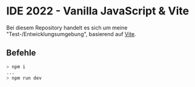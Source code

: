 # IDE 2022 - Vanilla JavaScript & Vite

Bei diesem Repository handelt es sich um meine "Test-/Entwicklungsumgebung", basierend auf [Vite](https://vitejs.dev/).

## Befehle
``` bash
> npm i
...
> npm run dev

```
